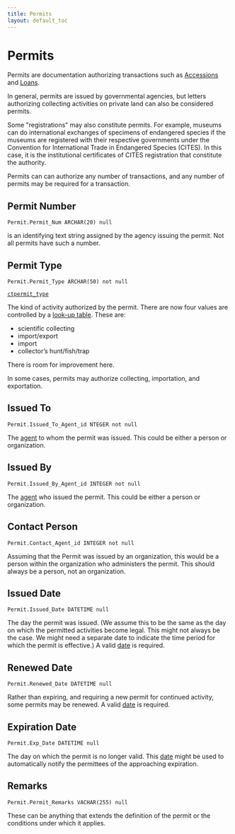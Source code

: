 ```yaml
---
title: Permits
layout: default_toc
---
```


# Permits

Permits are documentation authorizing transactions such as [Accessions](accession) and [Loans](loans).

In general, permits are issued by governmental agencies, but letters
authorizing collecting activities on private land can also be considered permits.

Some "registrations" may also constitute permits. For example, museums can do international exchanges of specimens of
endangered species if the museums are registered with their respective governments under the Convention for International Trade in Endangered Species (CITES). In this case, it is the institutional certificates of CITES registration that constitute the authority.

Permits can can authorize any number of transactions, and any number of permits may be required for a transaction.

## Permit Number

`Permit.Permit_Num ARCHAR(20) null`

is an identifying text string assigned by the agency issuing the
permit. Not all permits have such a number.

## Permit Type

`Permit.Permit_Type ARCHAR(50) not null`

[`ctpermit_type`](http://arctos.database.museum/info/ctDocumentation.cfm?table=CTPERMIT_TYPE)

The kind of activity authorized by the permit. There are now four values are controlled by a [look-up table](http://arctos.database.museum/info/ctDocumentation.cfm?table=CTPERMIT_TYPE). These are:

-   scientific collecting
-   import/export
-   import
-   collector’s hunt/fish/trap

There is room for improvement here.

In some cases, permits may authorize collecting, importation, and exportation.

## Issued To

`Permit.Issued_To_Agent_id NTEGER not null`

The [agent](/documentation/agent) to whom the permit was issued. This could be either a person or organization.

## Issued By

`Permit.Issued_By_Agent_id INTEGER not null`

The [agent](/documentation/agent) who issued the permit. This could be either a person or organization.

## Contact Person

`Permit.Contact_Agent_id INTEGER not null`

Assuming that the Permit was issued by an organization, this would be a person within the organization who administers the permit. This should always be a person, not an organization.

## Issued Date

`Permit.Issued_Date DATETIME null`

The day the permit was issued. (We assume this to be the same as the day on which the permitted activities become legal. This might not always be the case. We might need a separate date to indicate the time period for which the permit is effective.) A valid [date](/documentation/dates) is required.

## Renewed Date

`Permit.Renewed_Date DATETIME null`

Rather than expiring, and requiring a new permit for continued activity, some permits may be renewed. A valid [date](/documentation/dates) is required.

## Expiration Date

`Permit.Exp_Date DATETIME null`

The day on which the permit is no longer valid. This [date](/documentation/dates) might be used to automatically notify the permittees of the approaching expiration.

## Remarks

`Permit.Permit_Remarks VACHAR(255) null`

These can be anything that extends the definition of the permit or the conditions under which it applies.
